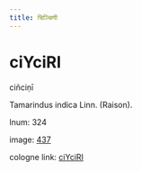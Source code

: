 ```yaml
---
title: चिञ्चिणी
---
```


# ciYciRI

ciñciṇī  <div n="P" />Tamarindus indica Linn. (Raison).

lnum: 324

image: [437](https://www.sanskrit-lexicon.uni-koeln.de/scans/csl-apidev/servepdf.php?dict=snp&page=437)

cologne link: [ciYciRI](https://sanskrit-lexicon.uni-koeln.de/scans/csl-apidev/getword.php?dict=snp&key=ciYciRI)

